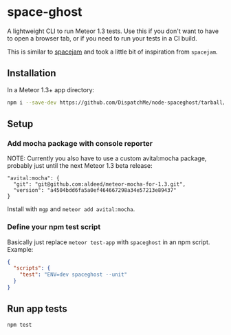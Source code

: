 # space-ghost

A lightweight CLI to run Meteor 1.3 tests. Use this if you don't want to have to open a browser tab, or if you need to run your tests in a CI build.

This is similar to [spacejam](https://www.npmjs.com/package/spacejam) and took a little bit of inspiration from `spacejam`.

## Installation

In a Meteor 1.3+ app directory:

```bash
npm i --save-dev https://github.com/DispatchMe/node-spaceghost/tarball/b9a2748ca0d70ec3b056e8f95f0765152f283309
```

## Setup

### Add mocha package with console reporter
NOTE: Currently you also have to use a custom avital:mocha package, probably just until the next Meteor 1.3 beta release:

```
"avital:mocha": {
  "git": "git@github.com:aldeed/meteor-mocha-for-1.3.git",
  "version": "a4504bdd6fa5a0ef464667298a34e57213e89437"
}
```

Install with `mgp` and `meteor add avital:mocha`.

### Define your npm test script

Basically just replace `meteor test-app` with `spaceghost` in an npm script. Example:

```json
{
  "scripts": {
    "test": "ENV=dev spaceghost --unit"
  }
}
```

## Run app tests

```bash
npm test
```
